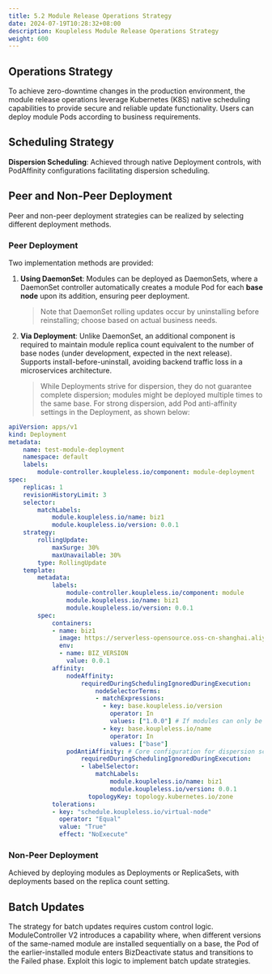 ```yaml
---
title: 5.2 Module Release Operations Strategy
date: 2024-07-19T10:28:32+08:00
description: Koupleless Module Release Operations Strategy
weight: 600
---
```


## Operations Strategy

To achieve zero-downtime changes in the production environment, the module release operations leverage Kubernetes (K8S) native scheduling capabilities to provide secure and reliable update functionality. Users can deploy module Pods according to business requirements.

## Scheduling Strategy

**Dispersion Scheduling**: Achieved through native Deployment controls, with PodAffinity configurations facilitating dispersion scheduling.

## Peer and Non-Peer Deployment

Peer and non-peer deployment strategies can be realized by selecting different deployment methods.

### Peer Deployment

Two implementation methods are provided:

1. **Using DaemonSet**: Modules can be deployed as DaemonSets, where a DaemonSet controller automatically creates a module Pod for each **base node** upon its addition, ensuring peer deployment.
   > Note that DaemonSet rolling updates occur by uninstalling before reinstalling; choose based on actual business needs.

2. **Via Deployment**: Unlike DaemonSet, an additional component is required to maintain module replica count equivalent to the number of base nodes (under development, expected in the next release). Supports install-before-uninstall, avoiding backend traffic loss in a microservices architecture.
   > While Deployments strive for dispersion, they do not guarantee complete dispersion; modules might be deployed multiple times to the same base. For strong dispersion, add Pod anti-affinity settings in the Deployment, as shown below:

```yaml
apiVersion: apps/v1
kind: Deployment
metadata:
    name: test-module-deployment
    namespace: default
    labels:
        module-controller.koupleless.io/component: module-deployment
spec:
    replicas: 1
    revisionHistoryLimit: 3
    selector:
        matchLabels:
            module.koupleless.io/name: biz1
            module.koupleless.io/version: 0.0.1
    strategy:
        rollingUpdate:
            maxSurge: 30%
            maxUnavailable: 30%
        type: RollingUpdate
    template:
        metadata:
            labels:
                module-controller.koupleless.io/component: module
                module.koupleless.io/name: biz1
                module.koupleless.io/version: 0.0.1
        spec:
            containers:
            - name: biz1
              image: https://serverless-opensource.oss-cn-shanghai.aliyuncs.com/module-packages/test_modules/biz1-0.0.1-ark-biz.jar
              env:
              - name: BIZ_VERSION
                value: 0.0.1
            affinity:
                nodeAffinity:
                    requiredDuringSchedulingIgnoredDuringExecution:
                        nodeSelectorTerms:
                        - matchExpressions:
                          - key: base.koupleless.io/version
                            operator: In
                            values: ["1.0.0"] # If modules can only be scheduled to specific node versions, this field is mandatory.
                          - key: base.koupleless.io/name
                            operator: In
                            values: ["base"]
                podAntiAffinity: # Core configuration for dispersion scheduling
                    requiredDuringSchedulingIgnoredDuringExecution:
                    - labelSelector:
                        matchLabels:
                            module.koupleless.io/name: biz1
                            module.koupleless.io/version: 0.0.1
                      topologyKey: topology.kubernetes.io/zone
            tolerations:
            - key: "schedule.koupleless.io/virtual-node"
              operator: "Equal"
              value: "True"
              effect: "NoExecute"
```

### Non-Peer Deployment

Achieved by deploying modules as Deployments or ReplicaSets, with deployments based on the replica count setting.

## Batch Updates

The strategy for batch updates requires custom control logic. ModuleController V2 introduces a capability where, when different versions of the same-named module are installed sequentially on a base, the Pod of the earlier-installed module enters BizDeactivate status and transitions to the Failed phase. Exploit this logic to implement batch update strategies.

<br/>
<br/>
